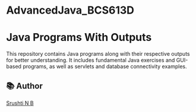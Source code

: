 # AdvancedJava_BCS613D


# Java Programs With Outputs

This repository contains Java programs along with their respective outputs for better understanding. It includes fundamental Java exercises and GUI-based programs, as well as servlets and database connectivity examples.


## 📚 Author

[Srushti N B](https://github.com/srushtinb)
